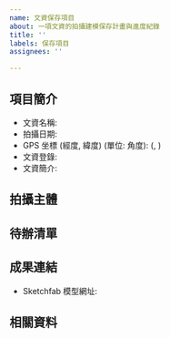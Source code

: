 ```yaml
---
name: 文資保存項目
about: 一項文資的拍攝建模保存計畫與進度紀錄
title: ''
labels: 保存項目
assignees: ''

---
```


## 項目簡介

* 文資名稱: 
* 拍攝日期: 
* GPS 坐標 (經度, 緯度) (單位: 角度): (, )
* 文資登錄: 
* 文資簡介: 

## 拍攝主體

## 待辦清單

## 成果連結

* Sketchfab 模型網址: 

## 相關資料
